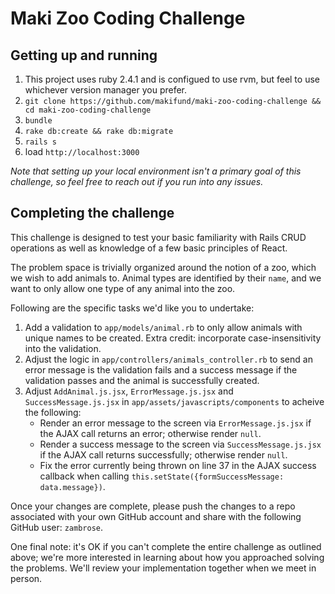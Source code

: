# Maki Zoo Coding Challenge

## Getting up and running

1. This project uses ruby 2.4.1 and is configued to use rvm, but feel to use whichever version manager you prefer.
2. `git clone https://github.com/makifund/maki-zoo-coding-challenge && cd maki-zoo-coding-challenge`
3. `bundle`
4. `rake db:create && rake db:migrate`
5. `rails s`
6. load `http://localhost:3000`

_Note that setting up your local environment isn't a primary goal of this challenge, so feel free to reach out if you run into any issues._

## Completing the challenge

This challenge is designed to test your basic familiarity with Rails CRUD operations as well as knowledge of a few basic principles of React.

The problem space is trivially organized around the notion of a zoo, which we wish to add animals to. Animal types are identified by their `name`,
and we want to only allow one type of any animal into the zoo.

Following are the specific tasks we'd like you to undertake:

1. Add a validation to `app/models/animal.rb` to only allow animals with unique names to be created. Extra credit: incorporate case-insensitivity into the validation.
2. Adjust the logic in `app/controllers/animals_controller.rb` to send an error message is the validation fails and a success message if the validation passes and the animal is successfully created.
3. Adjust `AddAnimal.js.jsx`, `ErrorMessage.js.jsx` and `SuccessMessage.js.jsx` in `app/assets/javascripts/components` to acheive the following:
    - Render an error message to the screen via `ErrorMessage.js.jsx` if the AJAX call returns an error; otherwise render `null`.
    - Render a success message to the screen via `SuccessMessage.js.jsx` if the AJAX call returns successfully; otherwise render `null`.
    - Fix the error currently being thrown on line 37 in the AJAX success callback when calling `this.setState({formSuccessMessage: data.message})`.

Once your changes are complete, please push the changes to a repo associated with your own GitHub account and share with the following GitHub user: `zambrose`.

One final note: it's OK if you can't complete the entire challenge as outlined above; we're more interested in learning about how you approached solving the problems. We'll review your implementation together when we meet in person.

